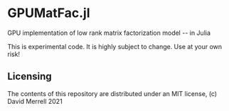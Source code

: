 # GPUMatFac.jl
GPU implementation of low rank matrix factorization model -- in Julia

This is experimental code. It is highly subject to change. Use at your own risk!

## Licensing
The contents of this repository are distributed under an MIT license, (c) David Merrell 2021
